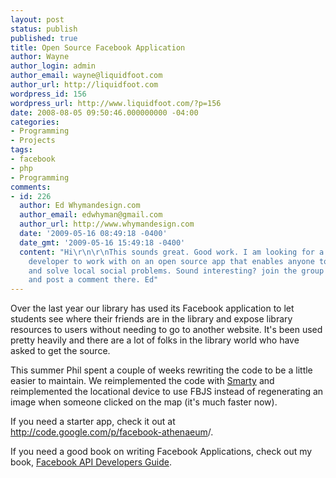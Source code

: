 ```yaml
---
layout: post
status: publish
published: true
title: Open Source Facebook Application
author: Wayne
author_login: admin
author_email: wayne@liquidfoot.com
author_url: http://liquidfoot.com
wordpress_id: 156
wordpress_url: http://www.liquidfoot.com/?p=156
date: 2008-08-05 09:50:46.000000000 -04:00
categories:
- Programming
- Projects
tags:
- facebook
- php
- Programming
comments:
- id: 226
  author: Ed Whymandesign.com
  author_email: edwhyman@gmail.com
  author_url: http://www.whymandesign.com
  date: '2009-05-16 08:49:18 -0400'
  date_gmt: '2009-05-16 15:49:18 -0400'
  content: "Hi\r\n\r\nThis sounds great. Good work. I am looking for a facebook app
    developer to work with on an open source app that enables anyone to collaborate
    and solve local social problems. Sound interesting? join the group at http://www.freetraid.org
    and post a comment there. Ed"
---
```

Over the last year our library has used its Facebook application to let students see where their friends are in the library and expose library resources to users without needing to go to another website. It's been used pretty heavily and there are a lot of folks in the library world who have asked to get the source.

This summer Phil spent a couple of weeks rewriting the code to be a little easier to maintain. We reimplemented the code with <a href="http://www.smarty.net/">Smarty</a> and reimplemented the locational device to use FBJS instead of regenerating an image when someone clicked on the map (it's much faster now).

If you need a starter app, check it out at <a href="http://code.google.com/p/facebook-athenaeum">http://code.google.com/p/facebook-athenaeum</a>/.

If you need a good book on writing Facebook Applications, check out my book, <a href="http://apress.com/book/view/1430209690">Facebook API Developers Guide</a>.
